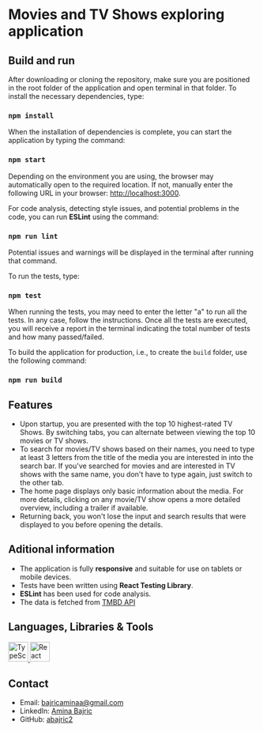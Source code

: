 # Movies and TV Shows exploring application

## Build and run

After downloading or cloning the repository, make sure you are positioned in the root folder of the application and open terminal in that folder. To install the necessary dependencies, type:

### `npm install`

When the installation of dependencies is complete, you can start the application by typing the command:

### `npm start`

Depending on the environment you are using, the browser may automatically open to the required location. If not, manually enter the following URL in your browser: [http://localhost:3000](http://localhost:3000).

For code analysis, detecting style issues, and potential problems in the code, you can run **ESLint** using the command:

### `npm run lint`

Potential issues and warnings will be displayed in the terminal after running that command.

To run the tests, type:

### `npm test`

When running the tests, you may need to enter the letter "a" to run all the tests. In any case, follow the instructions. Once all the tests are executed, you will receive a report in the terminal indicating the total number of tests and how many passed/failed.

To build the application for production, i.e., to create the `build` folder, use the following command:

### `npm run build`

## Features
- Upon startup, you are presented with the top 10 highest-rated TV Shows. By switching tabs, you can alternate between viewing the top 10 movies or TV shows.
- To search for movies/TV shows based on their names, you need to type at least 3 letters from the title of the media you are interested in into the search bar. If you've searched for movies and are interested in TV shows with the same name, you don't have to type again, just switch to the other tab.
- The home page displays only basic information about the media. For more details, clicking on any movie/TV show opens a more detailed overview, including a trailer if available.
- Returning back, you won't lose the input and search results that were displayed to you before opening the details.
  
## Aditional information
- The application is fully **responsive** and suitable for use on tablets or mobile devices.
- Tests have been written using **React Testing Library**.
- **ESLint** has been used for code analysis.
- The data is fetched from [TMBD API](https://developers.themoviedb.org/3)

## Languages, Libraries & Tools
<p align="left"> <a href="https://www.typescriptlang.org/" target="_blank" rel="noreferrer"> <img src="https://upload.wikimedia.org/wikipedia/commons/4/4c/Typescript_logo_2020.svg" alt="TypeScript" width="40" height="40"/> </a> <a href="https://react.dev/" target="_blank" rel="noreferrer"> <img src="https://upload.wikimedia.org/wikipedia/commons/a/a7/React-icon.svg" alt="React" width="40" height="40"/> </a> 

## Contact
- Email: [bajricaminaa@gmail.com](mailto:bajricaminaa@gmail.com)
- LinkedIn: [Amina Bajric](https://www.linkedin.com/in/amina-bajric-b75619291/)
- GitHub: [abajric2](https://github.com/abajric2/)



